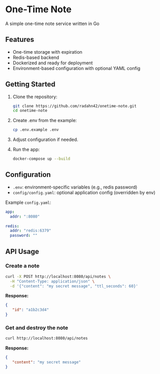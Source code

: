 # One-Time Note

A simple one-time note service written in Go

## Features

- One-time storage with expiration
- Redis-based backend
- Dockerized and ready for deployment
- Environment-based configuration with optional YAML config

## Getting Started

1. Clone the repository:

    ```bash
   git clone https://github.com/radahn42/onetime-note.git
   cd onetime-note
   ```

2. Create .env from the example:

    ```bash
   cp .env.example .env
    ```

3. Adjust configuration if needed.
4. Run the app:

    ```bash
   docker-compose up --build
    ```

## Configuration

- `.env`: environment-specific variables (e.g., redis password)
- `config/config.yaml`: optional application config (overridden by env)

Example `config.yaml`:

   ```yaml
   app:
     addr: ":8080"
     
   redis:
     addr: "redis:6379"
     password: ""
   ```

## API Usage

### Create a note

   ```bash
   curl -X POST http://localhost:8080/api/notes \
     -H "Content-Type: application/json" \
     -d '{"content": "my secret message", "ttl_seconds": 60}'
   ```

**Response:**

   ```json
   {
      "id": "a1b2c3d4"
   }
   ```

### Get and destroy the note

   ```bash
   curl http://localhost:8080/api/notes
   ```

**Response:**

   ```json
   {
      "content": "my secret message"
   }
   ```
